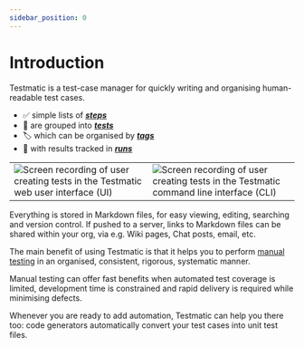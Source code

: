 ```yaml
---
sidebar_position: 0
---
```


# Introduction

Testmatic is a test-case manager for quickly writing and organising human-readable test cases.

- ✅ simple lists of [**_steps_**](/docs/concepts/tests-and-steps)
- 🧪 are grouped into [**_tests_**](/docs/concepts/tests-and-steps)
- 🏷️ which can be organised by [**_tags_**](/docs/concepts/tags)
- 🏃 with results tracked in [**_runs_**](/docs/concepts/runs)

<table>
  <tr>
    <td>
      <img src="/docs/ui-demo.gif" alt="Screen recording of user creating tests in the Testmatic web user interface (UI)" />
    </td>
    <td>
      <img src="/docs/cli-demo.gif" alt="Screen recording of user creating tests in the Testmatic command line interface (CLI)" />
    </td>
  </tr>
</table>

Everything is stored in Markdown files, for easy viewing, editing, searching and version control. If pushed to a server, links to Markdown files can be shared within your org, via e.g. Wiki pages, Chat posts, email, etc.

The main benefit of using Testmatic is that it helps you to perform [manual testing](/docs/topics/benefits-of-manual-testing) in an organised, consistent, rigorous, systematic manner.

Manual testing can offer fast benefits when automated test coverage is limited, development time is constrained and rapid delivery is required while minimising defects.

Whenever you are ready to add automation, Testmatic can help you there too: code generators automatically convert your test cases into unit test files.
